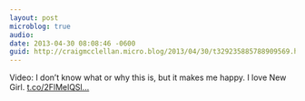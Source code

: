 ```yaml
---
layout: post
microblog: true
audio: 
date: 2013-04-30 08:08:46 -0600
guid: http://craigmcclellan.micro.blog/2013/04/30/t329235885788909569.html
---
```

Video: I don’t know what or why this is, but it makes me happy. I love New Girl. [t.co/2FlMelQSl...](http://t.co/2FlMelQSlF)
